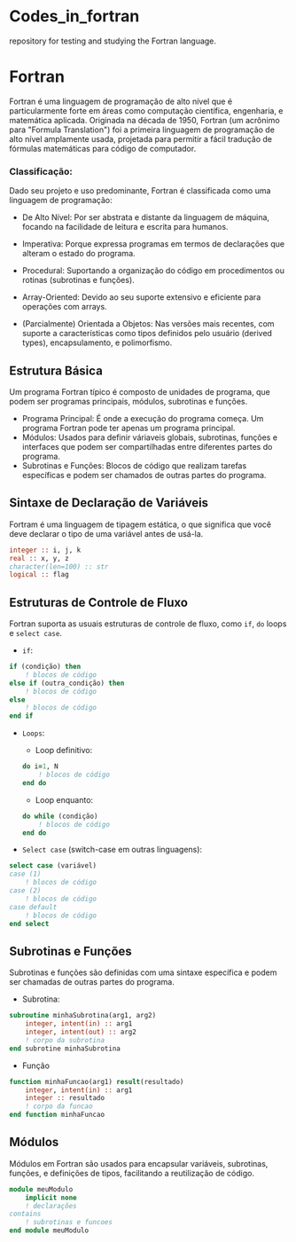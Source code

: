 # Codes_in_fortran
repository for testing and studying the Fortran language.

# Fortran

Fortran é uma linguagem de programação de alto nível que é particularmente forte em áreas como computação científica, engenharia, e matemática aplicada. Originada na década de 1950, Fortran (um acrônimo para "Formula Translation") foi a primeira linguagem de programação de alto nível amplamente usada, projetada para permitir a fácil tradução de fórmulas matemáticas para código de computador.

### Classificação:

Dado seu projeto e uso predominante, Fortran é classificada como uma linguagem de programação:

* De Alto Nível: Por ser abstrata e distante da linguagem de máquina, focando na facilidade de leitura e escrita para humanos.
    
* Imperativa: Porque expressa programas em termos de declarações que alteram o estado do programa.
    
* Procedural: Suportando a organização do código em procedimentos ou rotinas (subrotinas e funções).
    
* Array-Oriented: Devido ao seu suporte extensivo e eficiente para operações com arrays.
    
* (Parcialmente) Orientada a Objetos: Nas versões mais recentes, com suporte a características como tipos definidos pelo usuário (derived types), encapsulamento, e polimorfismo.

## Estrutura Básica
Um programa Fortran típico é composto de unidades de programa, que podem ser programas principais, módulos, subrotinas e funções.

* Programa Principal: É onde a execução do programa começa. Um programa Fortran pode ter apenas um programa principal.
* Módulos: Usados para definir váriaveis globais, subrotinas, funções e interfaces que podem ser compartilhadas entre diferentes partes do programa.
* Subrotinas e Funções: Blocos de código que realizam tarefas específicas e podem ser chamados de outras partes do programa.


## Sintaxe de Declaração de Variáveis

Fortram é uma linguagem de tipagem estática, o que significa que você deve declarar o tipo de uma variável antes de usá-la.
```fortran
integer :: i, j, k
real :: x, y, z
character(len=100) :: str
logical :: flag
```

## Estruturas de Controle de Fluxo
Fortran suporta as usuais estruturas de controle de fluxo, como `if`, `do` loops e `select case`.

* `if`:
```fortran
if (condição) then
    ! blocos de código
else if (outra_condição) then
    ! blocos de código
else
    ! blocos de código
end if
```

* `Loops`:
       
    * Loop definitivo:
    ```fortran
    do i=1, N
        ! blocos de código
    end do
    ```

    * Loop enquanto:
    ```fortran
    do while (condição)
        ! blocos de código
    end do
    ```

* `Select case` (switch-case em outras linguagens):
```fortran
select case (variável)
case (1)
    ! blocos de código
case (2)
    ! blocos de código
case default
    ! blocos de código
end select
```


## Subrotinas e Funções

Subrotinas e funções são definidas com uma sintaxe específica e podem ser chamadas de outras partes do programa.

* Subrotina:
```fortran
subroutine minhaSubrotina(arg1, arg2)
    integer, intent(in) :: arg1
    integer, intent(out) :: arg2
    ! corpo da subrotina
end subrotine minhaSubrotina
```

* Função
```fortran
function minhaFuncao(arg1) result(resultado)
    integer, intent(in) :: arg1
    integer :: resultado
    ! corpo da funcao
end function minhaFuncao
```

## Módulos
Módulos em Fortran são usados para encapsular variáveis, subrotinas, funções, e definições de tipos, facilitando a reutilização de código.

```fortran
module meuModulo
    implicit none
    ! declarações
contains
    ! subrotinas e funcoes
end module meuModulo
```
